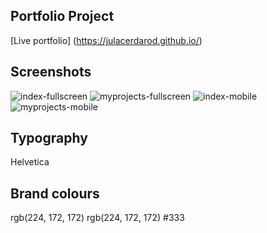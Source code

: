 ## Portfolio Project
[Live portfolio] (https://julacerdarod.github.io/) 

## Screenshots
<img scr="Portfolio\images\screencapture-file-C-Users-lacer-Documents-She-Codes-Portfolio-index-html-2021-07-04-22_06_13.png" alt="index-fullscreen"/>

<img src="Portfolio\images\screencapture-file-C-Users-lacer-Documents-She-Codes-Portfolio-projects-html-2021-07-04-22_08_19.png" alt="myprojects-fullscreen"/>

<img src="Portfolio\images\screencapture-file-C-Users-lacer-Documents-She-Codes-Portfolio-index-html-2021-07-04-22_18_41.png" alt="index-mobile"/>

<img src="Portfolio\images\screencapture-file-C-Users-lacer-Documents-She-Codes-Portfolio-projects-html-2021-07-04-22_18_10.png" alt="myprojects-mobile"/>

## Typography
Helvetica

## Brand colours
rgb(224, 172, 172)
rgb(224, 172, 172)
#333